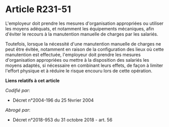 # Article R231-51

L'employeur doit prendre les mesures d'organisation appropriées ou utiliser les moyens adéquats, et notamment les équipements
mécaniques, afin d'éviter le recours à la manutention manuelle de charges par les salariés.

Toutefois, lorsque la nécessité d'une manutention manuelle de charges ne peut être évitée, notamment en raison de la
configuration des lieux où cette manutention est effectuée, l'employeur doit prendre les mesures d'organisation appropriées
ou mettre à la disposition des salariés les moyens adaptés, si nécessaire en combinant leurs effets, de façon à limiter
l'effort physique et à réduire le risque encouru lors de cette opération.

**Liens relatifs à cet article**

_Codifié par_:

  - Décret n°2004-196 du 25 février 2004

_Abrogé par_:

  - Décret n°2018-953 du 31 octobre 2018 - art. 56
